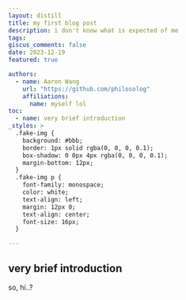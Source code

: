 ```yaml
---
layout: distill
title: my first blog post
description: i don't know what is expected of me
tags:
giscus_comments: false
date: 2023-12-19
featured: true

authors:
  - name: Aaron Wang
  	url: "https://github.com/philosolog"
    affiliations:
      name: myself lol
toc:
  - name: very brief introduction
_styles: >
  .fake-img {
    background: #bbb;
    border: 1px solid rgba(0, 0, 0, 0.1);
    box-shadow: 0 0px 4px rgba(0, 0, 0, 0.1);
    margin-bottom: 12px;
  }
  .fake-img p {
    font-family: monospace;
    color: white;
    text-align: left;
    margin: 12px 0;
    text-align: center;
    font-size: 16px;
  }

---
```


## very brief introduction

so, hi..?